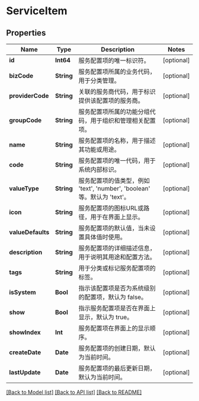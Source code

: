 # ServiceItem

## Properties
Name | Type | Description | Notes
------------ | ------------- | ------------- | -------------
**id** | **Int64** | 服务配置项的唯一标识符。 | [optional] 
**bizCode** | **String** | 服务配置项所属的业务代码，用于分类管理。 | [optional] 
**providerCode** | **String** | 关联的服务商代码，用于标识提供该配置项的服务商。 | [optional] 
**groupCode** | **String** | 服务配置项所属的功能分组代码，用于组织和管理相关配置项。 | [optional] 
**name** | **String** | 服务配置项的名称，用于描述其功能或用途。 | [optional] 
**code** | **String** | 服务配置项的唯一代码，用于系统内部标识。 | [optional] 
**valueType** | **String** | 服务配置项的值类型，例如 &#39;text&#39;, &#39;number&#39;, &#39;boolean&#39; 等。默认为 &#39;text&#39;。 | [optional] 
**icon** | **String** | 服务配置项的图标URL或路径，用于在界面上显示。 | [optional] 
**valueDefaults** | **String** | 服务配置项的默认值，当未设置具体值时使用。 | [optional] 
**description** | **String** | 服务配置项的详细描述信息，用于说明其用途和配置方法。 | [optional] 
**tags** | **String** | 用于分类或标记服务配置项的标签。 | [optional] 
**isSystem** | **Bool** | 指示该配置项是否为系统级别的配置项，默认为 false。 | [optional] 
**show** | **Bool** | 指示服务配置项是否在界面上显示，默认为 true。 | [optional] 
**showIndex** | **Int** | 服务配置项在界面上的显示顺序。 | [optional] 
**createDate** | **Date** | 服务配置项的创建日期，默认为当前时间。 | [optional] 
**lastUpdate** | **Date** | 服务配置项的最后更新日期，默认为当前时间。 | [optional] 

[[Back to Model list]](../README.md#documentation-for-models) [[Back to API list]](../README.md#documentation-for-api-endpoints) [[Back to README]](../README.md)


